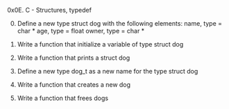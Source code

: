 0x0E. C - Structures, typedef

0. Define a new type struct dog with the following elements:
	name, type = char *
	age, type = float
	owner, type = char *

1. Write a function that initialize a variable of type struct dog

2. Write a function that prints a struct dog

3. Define a new type dog_t as a new name for the type struct dog

4. Write a function that creates a new dog

5. Write a function that frees dogs

